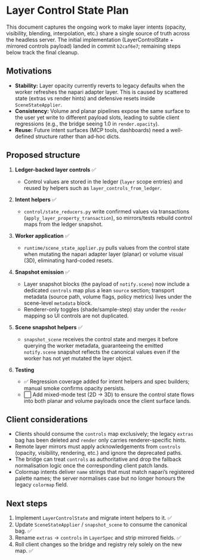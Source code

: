 # Layer Control State Plan

This document captures the ongoing work to make layer intents (opacity, visibility, blending, interpolation, etc.) share a single source of truth across the headless server. The initial implementation (LayerControlState + mirrored controls payload) landed in commit `b2caf6e7`; remaining steps below track the final cleanup.

## Motivations

- **Stability:** Layer opacity currently reverts to legacy defaults when the worker refreshes the napari adapter layer. This is caused by scattered state (extras vs render hints) and defensive resets inside `SceneStateApplier`.
- **Consistency:** Volume and planar pipelines expose the same surface to the user yet write to different payload slots, leading to subtle client regressions (e.g., the bridge seeing 1.0 in `render.opacity`).
- **Reuse:** Future intent surfaces (MCP tools, dashboards) need a well-defined structure rather than ad-hoc dicts.

## Proposed structure

1. **Ledger-backed layer controls** ✅
   - Control values are stored in the ledger (`layer` scope entries) and reused by helpers such as `layer_controls_from_ledger`.

2. **Intent helpers** ✅
   - `control/state_reducers.py` write confirmed values via transactions (`apply_layer_property_transaction`), so mirrors/tests rebuild control maps from the ledger snapshot.

3. **Worker application** ✅
   - `runtime/scene_state_applier.py` pulls values from the control state when mutating the napari adapter layer (planar) or volume visual (3D), eliminating hard-coded resets.

4. **Snapshot emission** ✅
   - Layer snapshot blocks (the payload of `notify.scene`) now include a dedicated `controls` map plus a lean `source` section; transport metadata (source path, volume flags, policy metrics) lives under the scene-level `metadata` block.
   - Renderer-only toggles (shade/sample-step) stay under the `render` mapping so UI controls are not duplicated.

5. **Scene snapshot helpers** ✅
   - `snapshot_scene` receives the control state and merges it before querying the worker metadata, guaranteeing the emitted `notify.scene` snapshot reflects the canonical values even if the worker has not yet mutated the layer object.

6. **Testing**
   - ✅ Regression coverage added for intent helpers and spec builders; manual smoke confirms opacity persists.
   - ⬜ Add mixed-mode test (2D → 3D) to ensure the control state flows into both planar and volume payloads once the client surface lands.

## Client considerations

- Clients should consume the `controls` map exclusively; the legacy `extras` bag has been deleted and `render` only carries renderer-specific hints.
- Remote layer mirrors must apply acknowledgements from `controls` (opacity, visibility, rendering, etc.) and ignore the deprecated paths.
- The bridge can treat `controls` as authoritative and drop the fallback normalisation logic once the corresponding client patch lands.
- Colormap intents deliver `name` strings that must match napari’s registered palette names; the server normalises case but no longer honours the legacy `colormap` field.

## Next steps

1. Implement `LayerControlState` and migrate intent helpers to it. ✅
2. Update `SceneStateApplier` / `snapshot_scene` to consume the canonical bag. ✅
3. Rename `extras` → `controls` in `LayerSpec` and strip mirrored fields. ✅
4. Roll client changes so the bridge and registry rely solely on the new map. ✅
